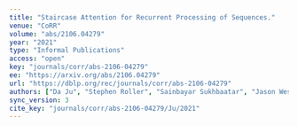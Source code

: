 ```yaml
---
title: "Staircase Attention for Recurrent Processing of Sequences."
venue: "CoRR"
volume: "abs/2106.04279"
year: "2021"
type: "Informal Publications"
access: "open"
key: "journals/corr/abs-2106-04279"
ee: "https://arxiv.org/abs/2106.04279"
url: "https://dblp.org/rec/journals/corr/abs-2106-04279"
authors: ["Da Ju", "Stephen Roller", "Sainbayar Sukhbaatar", "Jason Weston"]
sync_version: 3
cite_key: "journals/corr/abs-2106-04279/Ju/2021"
---
```

